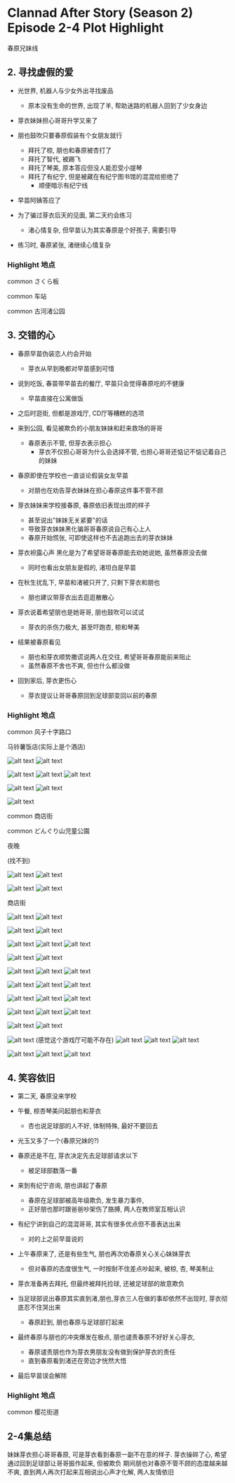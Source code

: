 # Clannad After Story (Season 2) Episode 2-4 Plot Highlight

春原兄妹线

## 2. 寻找虚假的爱

- 光世界, 机器人与少女外出寻找废品
  - 原本没有生命的世界, 出现了羊, 帮助迷路的机器人回到了少女身边

- 芽衣妹妹担心哥哥升学又来了
- 朋也鼓吹只要春原假装有个女朋友就行
  - 拜托了椋, 朋也和春原被杏打了
  - 拜托了智代, 被踢飞
  - 拜托了琴美, 原本答应但没人能忍受小提琴
  - 拜托了有纪宁, 但是被藏在有纪宁图书馆的混混给拒绝了
    - 顺便暗示有纪宁线

- 早苗阿姨答应了
- 为了骗过芽衣后天的见面, 第二天约会练习
  - 渚心情复杂, 但早苗认为其实春原是个好孩子, 需要引导
- 练习时, 春原紧张, 渚继续心情复杂

### Highlight 地点

common さくら板

common 车站

common 古河渚公园

## 3. 交错的心

- 春原早苗伪装恋人约会开始
  - 芽衣从早到晚都对早苗感到可惜
- 说到吃饭, 春苗带早苗去的餐厅, 早苗只会觉得春原吃的不健康
  - 早苗直接在公寓做饭
- 之后时逛街, 但都是游戏厅, CD厅等糟糕的选项
- 来到公园, 看见被欺负的小朋友妹妹和赶来救场的哥哥
  - 春原表示不管, 但芽衣表示担心
    - 芽衣不仅担心哥哥为什么会选择不管, 也担心哥哥还惦记不惦记着自己的妹妹

- 春原即使在学校也一直谈论假装女友早苗
  - 对朋也在劝告芽衣妹妹在担心春原这件事不管不顾
- 芽衣妹妹来学校接春原, 春原依旧表现出烦的样子
  - 甚至说出"妹妹无关紧要"的话
  - 导致芽衣妹妹黑化骗哥哥春原说自己有心上人
  - 春原开始慌张, 可即使这样也不去追跑出去的芽衣妹妹

- 芽衣袒露心声 黑化是为了希望哥哥春原能去劝她说她, 虽然春原没去做
  - 同时也看出女朋友是假的, 渚坦白是早苗

- 在秋生扰乱下, 早苗和渚被只开了, 只剩下芽衣和朋也
  - 朋也建议带芽衣出去逛逛散散心
- 芽衣说着希望朋也是她哥哥, 朋也鼓吹可以试试
  - 芽衣的杀伤力极大, 甚至吓跑杏, 椋和琴美
- 结果被春原看见
  - 朋也和芽衣顺势撒谎说两人在交往, 希望哥哥春原能前来阻止
  - 虽然春原不舍也不爽, 但也什么都没做
- 回到家后, 芽衣更伤心
  - 芽衣提议让哥哥春原回到足球部变回以前的春原

### Highlight 地点

common 风子十字路口

马铃薯饭店(实际上是个酒店)

![alt text](img/cla-af-3-023-s0.jpg)
![alt text](img/cla-af-3-021.jpg)

![alt text](img/cla-af-3-023-s.jpg)
![alt text](img/cla-af-3-024.jpg)
![alt text](img/cla-af-3-025.jpg)

![alt text](img/cla-af-3-022-s.jpg)
![alt text](img/cla-af-3-027.jpg)

![alt text](img/cla-af-3-024-s.jpg)

common 商店街

common どんぐり山児童公園

夜晚

(找不到)

![alt text](img/cla-af-3-004-s.jpg)
![alt text](img/cla-af-3-074.jpg)

![alt text](img/cla-af-3-005-s.jpg)
![alt text](img/cla-af-3-078.jpg)

商店街

![alt text](img/cla-af-3-007-s.jpg)
![alt text](img/cla-af-3-185.jpg)

![alt text](img/cla-af-3-008-s.jpg)
![alt text](img/cla-af-3-187.jpg)

![alt text](img/cla-af-3-009-s.jpg)
![alt text](img/cla-af-3-188.jpg)
![alt text](img/cla-af-3-189.jpg)

![alt text](img/cla-af-3-010-s.jpg)
![alt text](img/cla-af-3-190.jpg)

![alt text](img/cla-af-3-011-s.jpg)
![alt text](img/cla-af-3-199.jpg)
![alt text](img/cla-af-3-201.jpg)

![alt text](img/cla-af-3-012-s.jpg)
![alt text](img/cla-af-3-207.jpg)
![alt text](img/cla-af-3-211.jpg)

![alt text](img/cla-af-3-014-s.jpg)
![alt text](img/cla-af-3-231.jpg)
![alt text](img/cla-af-3-226.jpg)

![alt text](img/cla-af-3-015-s.jpg)
![alt text](img/cla-af-3-237.jpg)
![alt text](img/cla-af-3-290.jpg)

![alt text](img/cla-af-3-017-s.jpg)
![alt text](img/cla-af-3-250.jpg)

![alt text](img/cla-af-3-019-s.jpg) (感觉这个游戏厅可能不存在)
![alt text](img/cla-af-3-262.jpg)
![alt text](img/cla-af-3-267.jpg)
![alt text](img/cla-af-3-291.jpg)

![alt text](img/cla-af-3-018-s.jpg)
![alt text](img/cla-af-3-272.jpg)
![alt text](img/cla-af-3-294.jpg)

## 4. 笑容依旧

- 第二天, 春原没来学校
- 午餐, 椋杏琴美问起朋也和芽衣
  - 杏也说足球部的人不好, 体制特殊, 最好不要回去

- 光玉又多了一个(春原兄妹的?)

- 春原还是不在, 芽衣决定先去足球部请求以下
  - 被足球部数落一番
- 来到有纪宁咨询, 朋也讲起了春原
  - 春原在足球部被高年级欺负, 发生暴力事件, 
  - 正好朋也那时跟爸爸吵架伤了胳膊, 两人在教师室互相认识
- 有纪宁讲到自己的混混哥哥, 其实有很多优点但不善表达出来
  - 对的上之前早苗说的

- 上午春原来了, 还是有些生气, 朋也再次劝春原关心关心妹妹芽衣
  - 但对春原的态度很生气, 一时按耐不住差点吵起来, 被椋, 杏, 琴美制止
- 芽衣准备再去拜托, 但最终被拜托捡球, 还被足球部的故意欺负
- 当足球部说出春原其实直到渚,朋也,芽衣三人在做的事却依然不出现时, 芽衣彻底忍不住哭出来
  - 春原赶到, 朋也春原与足球部打起来

- 最终春原与朋也的冲突爆发在极点, 朋也谴责春原不好好关心芽衣,
  - 春原谴责朋也作为芽衣男朋友没有做到保护芽衣的责任
  - 直到春原看到渚还在旁边才恍然大悟

- 最后早苗误会解除

### Highlight 地点

common 樱花街道

## 2-4集总结

妹妹芽衣担心哥哥春原, 可是芽衣看到春原一副不在意的样子.
芽衣操碎了心, 希望通过回到足球部让哥哥振作起来, 但被欺负
期间朋也对春原不管不顾的态度越来越不爽, 直到两人再次打起来互相说出心声才化解,
两人友情依旧
